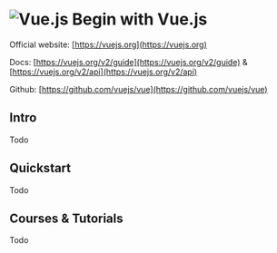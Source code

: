# ![Vue.js](https://rawgit.com/asankasri/begin-with-it-alpha/master/icons/vuejs_48x48.png "Vue.js") Begin with Vue.js

Official website: [https://vuejs.org](https://vuejs.org)

Docs: [https://vuejs.org/v2/guide](https://vuejs.org/v2/guide) & [https://vuejs.org/v2/api](https://vuejs.org/v2/api)

Github: [https://github.com/vuejs/vue](https://github.com/vuejs/vue)

## Intro

Todo

## Quickstart

Todo

## Courses & Tutorials

Todo
